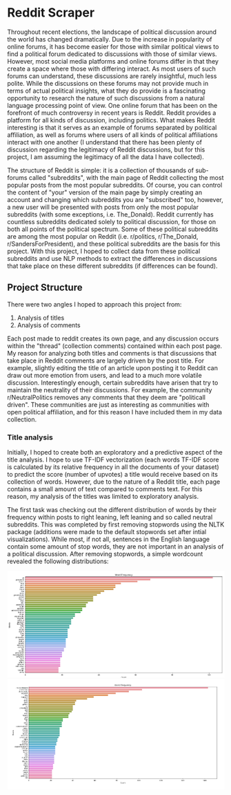 # Reddit Scraper
Throughout recent elections, the landscape of political discussion around the world has changed dramatically. Due to the increase in popularity of online forums, it has become easier for those with similar political views to find a political forum dedicated to discussions with those of similar views. However, most social media platforms and online forums differ in that they create a space where those with differing interact. As most users of such forums can understand, these discussions are rarely insightful, much less polite. While the discussions on these forums may not provide much in terms of actual political insights, what they do provide is a fascinating opportunity to research the nature of such discussions from a natural language processing point of view. One online forum that has been on the forefront of much controversy in recent years is Reddit. Reddit provides a platform for all kinds of discussion, including politics. What makes Reddit interesting is that it serves as an example of forums separated by political affiliation, as well as forums where users of all kinds of political affiliations interact with one another (I understand that there has been plenty of discussion regarding the legitimacy of Reddit discussions, but for this project, I am assuming the legitimacy of all the data I have collected). 

The structure of Reddit is simple: it is a collection of thousands of sub-forums called "subreddits", with the main page of Reddit collecting the most popular posts from the most popular subreddits. Of course, you can control the content of "your" version of the main page by simply creating an account and changing which subreddits you are "subscribed" too, however, a new user will be presented with posts from only the most popular subreddits (with some exceptions, i.e. The_Donald). Reddit currently has countless subreddits dedicated solely to political discussion, for those on both all points of the political spectrum. Some of these political subreddits are among the most popular on Reddit (i.e. r/politics, r/The_Donald, r/SandersForPresident), and these political subreddits are the basis for this project. With this project, I hoped to collect data from these political subreddits and use NLP methods to extract the differences in discussions that take place on these different subreddits (if differences can be found). 


## Project Structure
There were two angles I hoped to approach this project from:

  1. Analysis of titles
  2. Analysis of comments
  
Each post made to reddit creates its own page, and any discussion occurs within the "thread" (collection comments) contained within each post page. My reason for analyzing both titles and comments is that discussions that take place in Reddit comments are largely driven by the post title. For example, slightly editing the title of an article upon posting it to Reddit can draw out more emotion from users, and lead to a much more volatile discussion. Interestingly enough, certain subreddits have arisen that try to maintain the neutrality of their discussions. For example, the community r/NeutralPolitics removes any comments that they deem are "politicall driven". These communities are just as interesting as communities with open political affiliation, and for this reason I have included them in my data collection.


### Title analysis
Initially, I hoped to create both an exploratory and a predictive aspect of the title analysis. I hope to use TF-IDF vectorization (each words TF-IDF score is calculated by its relative frequency in all the documents of your dataset) to predict the score (number of upvotes) a title would receive based on its collection of words. However, due to the nature of a Reddit title, each page contains a small amount of text compared to comments text. For this reason, my analysis of the titles was limited to exploratory analysis.

The first task was checking out the different distribution of words by their frequency within posts to right leaning, left leaning and so called neutral subreddits. This was completed by first removing stopwords using the NLTK package (additions were made to the default stopwords set after intial visualizations). While most, if not all, sentences in the English language contain some amount of stop words, they are not important in an analysis of a political discussion. After removing stopwords, a simple wordcount revealed the following distributions:

![alt_text](images/n_title_wc.PNG) ![alt_text](images/r_title_wc.PNG)
